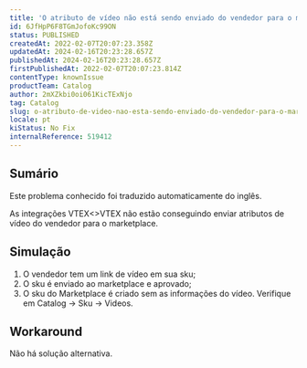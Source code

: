 ```yaml
---
title: 'O atributo de vídeo não está sendo enviado do vendedor para o marketplace'
id: 6JfHpP6F8TGmJofoKc99ON
status: PUBLISHED
createdAt: 2022-02-07T20:07:23.358Z
updatedAt: 2024-02-16T20:23:28.657Z
publishedAt: 2024-02-16T20:23:28.657Z
firstPublishedAt: 2022-02-07T20:07:23.814Z
contentType: knownIssue
productTeam: Catalog
author: 2mXZkbi0oi061KicTExNjo
tag: Catalog
slug: o-atributo-de-video-nao-esta-sendo-enviado-do-vendedor-para-o-marketplace
locale: pt
kiStatus: No Fix
internalReference: 519412
---
```


## Sumário

<div class="alert alert-info">
  <p>Este problema conhecido foi traduzido automaticamente do inglês.</p>
</div>


As integrações VTEX<>VTEX não estão conseguindo enviar atributos de vídeo do vendedor para o marketplace.


## Simulação


1. O vendedor tem um link de vídeo em sua sku;
2. O sku é enviado ao marketplace e aprovado;
3. O sku do Marketplace é criado sem as informações do vídeo. Verifique em Catalog -> Sku -> Videos.



## Workaround


Não há solução alternativa.





